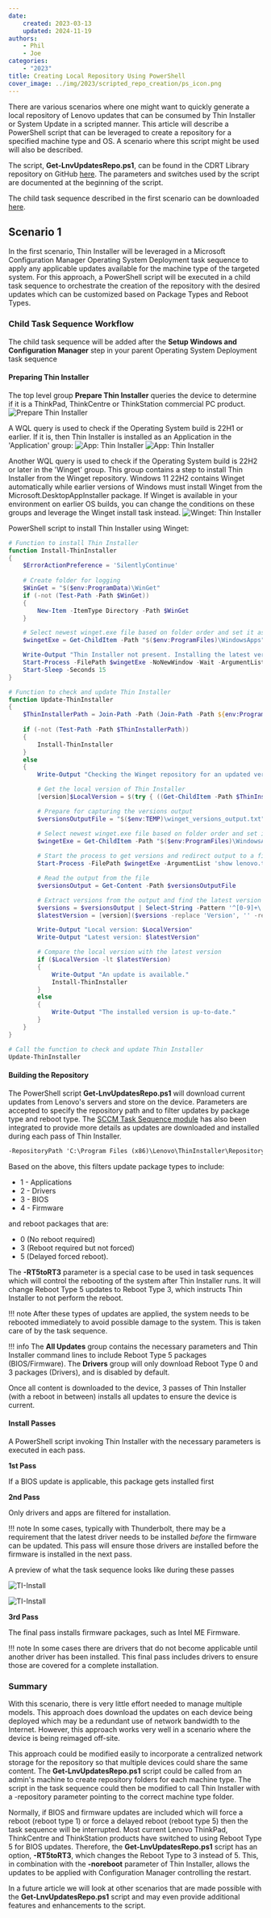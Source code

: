 ```yaml
---
date: 
    created: 2023-03-13
    updated: 2024-11-19
authors:
    - Phil
    - Joe
categories: 
    - "2023"
title: Creating Local Repository Using PowerShell
cover_image: ../img/2023/scripted_repo_creation/ps_icon.png
---
```


There are various scenarios where one might want to quickly generate a local repository of Lenovo updates that can be consumed by Thin Installer or System Update in a scripted manner. This article will describe a PowerShell script that can be leveraged to create a repository for a specified machine type and OS. A scenario where this script might be used will also be described.
<!-- more -->
The script, **Get-LnvUpdatesRepo.ps1**, can be found in the CDRT Library repository on GitHub [here](https://github.com/CDRT/Library). The parameters and switches used by the script are documented at the beginning of the script.

The child task sequence described in the first scenario can be downloaded [here](https://download.lenovo.com/cdrt/eval/ChildTS-GetLenovoUpdatesv2.zip).

## Scenario 1

In the first scenario, Thin Installer will be leveraged in a Microsoft Configuration Manager Operating System Deployment task sequence to apply any applicable updates available for the machine type of the targeted system. For this approach, a PowerShell script will be executed in a child task sequence to orchestrate the creation of the repository with the desired updates which can be customized based on Package Types and Reboot Types.

### Child Task Sequence Workflow

The child task sequence will be added after the **Setup Windows and Configuration Manager** step in your parent Operating System Deployment task sequence

#### Preparing Thin Installer

The top level group **Prepare Thin Installer** queries the device to determine if it is a ThinkPad, ThinkCentre or ThinkStation commercial PC product.
![Prepare Thin Installer](https://cdrt.github.io/mk_blog/img/2023/scripted_repo_creation/image1.jpg)

A WQL query is used to check if the Operating System build is 22H1 or earlier. If it is, then Thin Installer is installed as an Application in the 'Application' group:
![App: Thin Installer](https://cdrt.github.io/mk_blog/img/2023/scripted_repo_creation/image2.jpg)
![App: Thin Installer](https://cdrt.github.io/mk_blog/img/2023/scripted_repo_creation/image3.jpg)

Another WQL query is used to check if the Operating System build is 22H2 or later in the 'Winget' group. This group contains a step to install Thin Installer from the Winget repository. Windows 11 22H2 contains Winget automatically while earlier versions of Windows must install Winget from the Microsoft.DesktopAppInstaller package. If Winget is available in your environment on earlier OS builds, you can change the conditions on these groups and leverage the Winget install task instead.
![Winget: Thin Installer](https://cdrt.github.io/mk_blog/img/2023/scripted_repo_creation/image4.jpg)

PowerShell script to install Thin Installer using Winget:

```powershell
# Function to install Thin Installer
function Install-ThinInstaller
{
    $ErrorActionPreference = 'SilentlyContinue'
    
    # Create folder for logging
    $WinGet = "$($env:ProgramData)\WinGet"
    if (-not (Test-Path -Path $WinGet))
    {
        New-Item -ItemType Directory -Path $WinGet
    }

    # Select newest winget.exe file based on folder order and set it as winget variable
    $wingetExe = Get-ChildItem -Path "$($env:ProgramFiles)\WindowsApps" -Filter winget.exe -Recurse | Sort-Object -Property 'FullName' -Descending | Select-Object -First 1 -ExpandProperty FullName | Tee-Object -FilePath "$WinGet\Winget-file-found-from.log"

    Write-Output "Thin Installer not present. Installing the latest version from the Winget repository."
    Start-Process -FilePath $wingetExe -NoNewWindow -Wait -ArgumentList 'install Lenovo.ThinInstaller --silent --accept-package-agreements --accept-source-agreements'
    Start-Sleep -Seconds 15
}

# Function to check and update Thin Installer
function Update-ThinInstaller
{
    $ThinInstallerPath = Join-Path -Path (Join-Path -Path ${env:ProgramFiles(x86)} -ChildPath Lenovo) -ChildPath "ThinInstaller"
    
    if (-not (Test-Path -Path $ThinInstallerPath))
    {
        Install-ThinInstaller
    }
    else
    {
        Write-Output "Checking the Winget repository for an updated version..."

        # Get the local version of Thin Installer
        [version]$LocalVersion = $(try { ((Get-ChildItem -Path $ThinInstallerPath -Filter "thininstaller.exe" -Recurse).VersionInfo.FileVersion) } catch { $null })

        # Prepare for capturing the versions output
        $versionsOutputFile = "$($env:TEMP)\winget_versions_output.txt"

        # Select newest winget.exe file based on folder order and set it as winget variable
        $wingetExe = Get-ChildItem -Path "$($env:ProgramFiles)\WindowsApps" -Filter winget.exe -Recurse | Sort-Object -Property 'FullName' -Descending | Select-Object -First 1 -ExpandProperty FullName | Tee-Object -FilePath "$WinGet\Winget-file-found-from.log"
    
        # Start the process to get versions and redirect output to a file
        Start-Process -FilePath $wingetExe -ArgumentList 'show lenovo.thininstaller --versions' -NoNewWindow -Wait -RedirectStandardOutput $versionsOutputFile

        # Read the output from the file
        $versionsOutput = Get-Content -Path $versionsOutputFile

        # Extract versions from the output and find the latest version
        $versions = $versionsOutput | Select-String -Pattern '^[0-9]+\.[0-9]+\.[0-9]+\.[0-9]+$'
        $latestVersion = [version]($versions -replace 'Version', '' -replace '-', '' | ForEach-Object { $_.Trim() } | Sort-Object -Descending | Select-Object -First 1)

        Write-Output "Local version: $LocalVersion"
        Write-Output "Latest version: $latestVersion"

        # Compare the local version with the latest version
        if ($LocalVersion -lt $latestVersion)
        {
            Write-Output "An update is available."
            Install-ThinInstaller
        }
        else
        {
            Write-Output "The installed version is up-to-date."
        }
    }
}

# Call the function to check and update Thin Installer
Update-ThinInstaller
```

#### Building the Repository

The PowerShell script **Get-LnvUpdatesRepo.ps1** will download current updates from Lenovo's servers and store on the device. Parameters are accepted to specify the repository path and to filter updates by package type and reboot type. The [SCCM Task Sequence module](https://github.com/sombrerosheep/TaskSequenceModule/tree/master) has also been integrated to provide more details as updates are downloaded and installed during each pass of Thin Installer.

```cmd
-RepositoryPath 'C:\Program Files (x86)\Lenovo\ThinInstaller\Repository' -PackageTypes '1,2,3,4' -RebootTypes '0,3,5' -RT5toRT3
```

Based on the above, this filters update package types to include:

  - 1 - Applications
  - 2 - Drivers
  - 3 - BIOS
  - 4 - Firmware

and reboot packages that are:

  - 0 (No reboot required)
  - 3 (Reboot required but not forced)
  - 5 (Delayed forced reboot).

The **-RT5toRT3** parameter is a special case to be used in task sequences which will control the rebooting of the system after Thin Installer runs. It will change Reboot Type 5 updates to Reboot Type 3, which instructs Thin Installer to not perform the reboot.

!!! note
    After these types of updates are applied, the system needs to be rebooted immediately to avoid possible damage to the system. This is taken care of by the task sequence.

!!! info
    The **All Updates** group contains the necessary parameters and Thin Installer command lines to include Reboot Type 5 packages (BIOS/Firmware). The **Drivers** group will only download Reboot Type 0 and 3 packages (Drivers), and is disabled by default.

Once all content is downloaded to the device, 3 passes of Thin Installer (with a reboot in between) installs all updates to ensure the device is current.

#### Install Passes

A PowerShell script invoking Thin Installer with the necessary parameters is executed in each pass.

**1st Pass**

If a BIOS update is applicable, this package gets installed first

**2nd Pass**

Only drivers and apps are filtered for installation.

!!! note
    In some cases, typically with Thunderbolt, there may be a requirement that the latest driver needs to be installed *before* the firmware can be updated. This pass will ensure those drivers are installed before the firmware is installed in the next pass.

A preview of what the task sequence looks like during these passes

![TI-Install](https://cdrt.github.io/mk_blog/img/2023/scripted_repo_creation/image5.jpg)

![TI-Install](https://cdrt.github.io/mk_blog/img/2023/scripted_repo_creation/image6.jpg)

**3rd Pass**

The final pass installs firmware packages, such as Intel ME Firmware.

!!! note
    In some cases there are drivers that do not become applicable until another driver has been installed. This final pass includes drivers to ensure those are covered for a complete installation.

### Summary

With this scenario, there is very little effort needed to manage multiple models. This approach does download the updates on each device being deployed which may be a redundant use of network bandwidth to the Internet. However, this approach works very well in a scenario where the device is being reimaged off-site.

This approach could be modified easily to incorporate a centralized network storage for the repository so that multiple devices could share the same content. The **Get-LnvUpdatesRepo.ps1** script could be called from an admin's machine to create repository folders for each machine type. The script in the task sequence could then be modified to call Thin Installer with a -repository parameter pointing to the correct machine type folder.

Normally, if BIOS and firmware updates are included which will force a reboot (reboot type 1) or force a delayed reboot (reboot type 5) then the task sequence will be interrupted. Most current Lenovo ThinkPad, ThinkCentre and ThinkStation products have switched to using Reboot Type 5 for BIOS updates. Therefore, the **Get-LnvUpdatesRepo.ps1** script has an option, **-RT5toRT3**, which changes the Reboot Type to 3 instead of 5. This, in combination with the **-noreboot** parameter of Thin Installer, allows the updates to be applied with Configuration Manager controlling the restart.

In a future article we will look at other scenarios that are made possible with the **Get-LnvUpdatesRepo.ps1** script and may even provide additional features and enhancements to the script.
